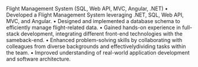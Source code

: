 Flight Management System (SQL, Web API, MVC, Angular, .NET) 
• Developed a Flight Management System leveraging .NET, SQL, Web API, MVC, and Angular.
• Designed and implemented a database schema to efficiently manage flight-related data. 
• Gained hands-on experience in full-stack development, integrating different front-end technologies with the sameback-end. 
• Enhanced problem-solving skills by collaborating with colleagues from diverse backgrounds and effectivelydividing tasks within the team. 
• Improved understanding of real-world application development and software architecture.
